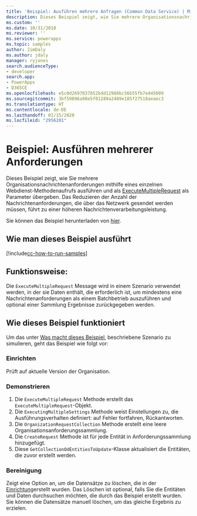```yaml
---
title: 'Beispiel: Ausführen mehrere Anfragen (Common Data Service) | Microsoft-Dokumentation'
description: Dieses Beispiel zeigt, wie Sie mehrere Organisationsnachrichtenanforderungen mithilfe eines einzelnen Webdienst-Methodenaufrufs ausführen und als Parameter übergeben.
ms.custom: ''
ms.date: 10/31/2018
ms.reviewer: ''
ms.service: powerapps
ms.topic: samples
author: JimDaly
ms.author: jdaly
manager: ryjones
search.audienceType:
- developer
search.app:
- PowerApps
- D365CE
ms.openlocfilehash: e5c0d2697037852bdd12986bc56b55fb7e445009
ms.sourcegitcommit: 3bf59896a98e5f01289a2489e185f27518aeaec3
ms.translationtype: HT
ms.contentlocale: de-DE
ms.lasthandoff: 01/15/2020
ms.locfileid: "2956201"
---
```

# <a name="sample-execute-multiple-requests"></a>Beispiel: Ausführen mehrerer Anforderungen

Dieses Beispiel zeigt, wie Sie mehrere Organisationsnachrichtenanforderungen mithilfe eines einzelnen Webdienst-Methodenaufrufs ausführen und als [ExecuteMultipleRequest](https://docs.microsoft.com/dotnet/api/microsoft.xrm.sdk.messages.executemultiplerequest?view=dynamics-general-ce-9) als Parameter übergeben. Das Reduzieren der Anzahl der Nachrichtenanforderungen, die über das Netzwerk gesendet werden müssen, führt zu einer höheren Nachrichtenverarbeitungsleistung.

Sie können das Beispiel herunterladen von [hier](https://github.com/Microsoft/PowerApps-Samples/tree/master/cds/orgsvc/C%23/ExecutemultipleRequests).

## <a name="how-to-run-this-sample"></a>Wie man dieses Beispiel ausführt

[!include[cc-how-to-run-samples](../../includes/cc-how-to-run-samples.md)]

## <a name="what-this-sample-does"></a>Funktionsweise:

Die `ExecuteMultipleRequest` Message wird in einem Szenario verwendet werden, in der sie Daten enthält, die erforderlich ist, um mindestens eine Nachrichtenanforderungen als einem Batchbetrieb auszuführen und optional einer Sammlung Ergebnisse zurückgegeben werden.

## <a name="how-this-sample-works"></a>Wie dieses Beispiel funktioniert

Um das unter [Was macht dieses Beispiel](#what-this-sample-does), beschriebene Szenario zu simulieren, geht das Beispiel wie folgt vor:

### <a name="setup"></a>Einrichten

Prüft auf aktuelle Version der Organisation.

### <a name="demonstrate"></a>Demonstrieren

1. Die `ExecuteMultipleRequest` Methode erstellt das `ExecuteMultipleRequest`-Objekt.
1. Die `ExecutingMultipleSettings` Methode weist Einstellungen zu, die Ausführungsverhalten definiert: auf Fehler fortfahren, Rückantworten.
1. Die `OrganizationRequestCollection` Methode erstellt eine leere Organisationsanforderungssammlung.
1. Die `CreateRequest` Methode ist für jede Entität in Anforderungssammlung hinzugefügt.
1. Diese `GetCollectionOdEntitiesToUpdate`-Klasse aktualisiert die Entitäten, die zuvor erstellt werden.


### <a name="clean-up"></a>Bereinigung

Zeigt eine Option an, um die Datensätze zu löschen, die in der [Einrichtung](#setup)erstellt wurden. Das Löschen ist optional, falls Sie die Entitäten und Daten durchsuchen möchten, die durch das Beispiel erstellt wurden. Sie können die Datensätze manuell löschen, um das gleiche Ergebnis zu erzielen.
